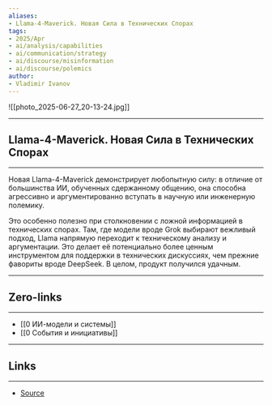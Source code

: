 ```yaml
---
aliases: 
- Llama-4-Maverick. Новая Сила в Технических Спорах
tags:
- 2025/Apr
- ai/analysis/capabilities
- ai/communication/strategy
- ai/discourse/misinformation
- ai/discourse/polemics
author:
- Vladimir Ivanov
---
```

![[photo_2025-06-27_20-13-24.jpg]]

-----
##  Llama-4-Maverick. Новая Сила в Технических Спорах 
-----
Новая Llama-4-Maverick демонстрирует любопытную силу: в отличие от большинства ИИ, обученных сдержанному общению, она способна агрессивно и аргументированно вступать в научную или инженерную полемику. 

Это особенно полезно при столкновении с ложной информацией в технических спорах. Там, где модели вроде Grok выбирают вежливый подход, Llama напрямую переходит к техническому анализу и аргументации. Это делает её потенциально более ценным инструментом для поддержки в технических дискуссиях, чем прежние фавориты вроде DeepSeek. В целом, продукт получился удачным.

---
## Zero-links
---
- [[0 ИИ-модели и системы]]
- [[0 События и инициативы]]

---
## Links
---
- [Source](https://t.me/turboproject/1571)